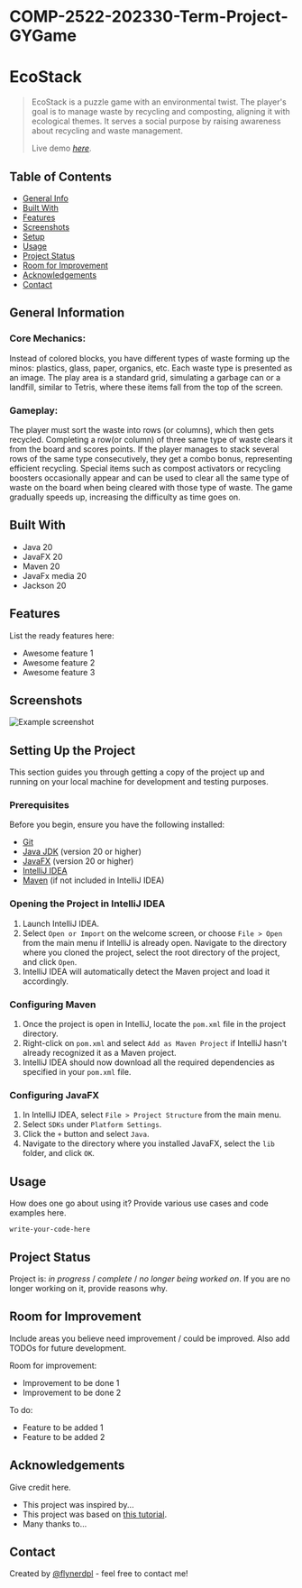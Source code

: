 # COMP-2522-202330-Term-Project-GYGame

# EcoStack
> EcoStack is a puzzle game with an environmental twist. The player's goal is to manage waste by recycling and composting,
aligning it with ecological themes. It serves a social purpose by raising awareness about recycling and waste management.
> 
> Live demo [_here_](https://www.example.com).

## Table of Contents
* [General Info](#general-information)
* [Built With](#built-with)
* [Features](#features)
* [Screenshots](#screenshots)
* [Setup](#setup)
* [Usage](#usage)
* [Project Status](#project-status)
* [Room for Improvement](#room-for-improvement)
* [Acknowledgements](#acknowledgements)
* [Contact](#contact)


## General Information

### Core Mechanics:
Instead of colored blocks, you have different types of waste forming up the minos: plastics, glass, paper, organics, etc. 
Each waste type is presented as an image. The play area is a standard grid, simulating a garbage can or a landfill, 
similar to Tetris, where these items fall from the top of the screen.

### Gameplay:
The player must sort the waste into rows (or columns), which then gets recycled. Completing a row(or column) of three 
same type of waste clears it from the board and scores points.
If the player manages to stack several rows of the same type consecutively, they get a combo bonus, 
representing efficient recycling. Special items such as compost activators or recycling boosters occasionally appear 
and can be used to clear all the same type of waste on the board 
when being cleared with those type of waste.
The game gradually speeds up, increasing the difficulty as time goes on.


## Built With
- Java 20
- JavaFX 20
- Maven 20
- JavaFx media 20
- Jackson 20


## Features
List the ready features here:
- Awesome feature 1
- Awesome feature 2
- Awesome feature 3


## Screenshots
![Example screenshot](./img/screenshot.png)
<!-- If you have screenshots you'd like to share, include them here. -->


## Setting Up the Project

This section guides you through getting a copy of the project up and running on your local machine for development and testing purposes.

### Prerequisites

Before you begin, ensure you have the following installed:
- [Git](https://git-scm.com/downloads)
- [Java JDK](https://adoptopenjdk.net/) (version 20 or higher)
- [JavaFX](https://openjfx.io/openjfx-docs/) (version 20 or higher)
- [IntelliJ IDEA](https://www.jetbrains.com/idea/download/)
- [Maven](https://maven.apache.org/download.cgi) (if not included in IntelliJ IDEA)

### Opening the Project in IntelliJ IDEA
1. Launch IntelliJ IDEA.
2. Select ```Open or Import``` on the welcome screen, or choose ```File > Open``` from the main menu if IntelliJ is already open.
Navigate to the directory where you cloned the project, select the root directory of the project, and click ```Open```.
3. IntelliJ IDEA will automatically detect the Maven project and load it accordingly.

### Configuring Maven
1. Once the project is open in IntelliJ, locate the ```pom.xml``` file in the project directory.
2. Right-click on ```pom.xml``` and select ```Add as Maven Project``` if IntelliJ hasn't already recognized it as a Maven project.
3. IntelliJ IDEA should now download all the required dependencies as specified in your ```pom.xml``` file.

### Configuring JavaFX
1. In IntelliJ IDEA, select ```File > Project Structure``` from the main menu.
2. Select ```SDKs``` under ```Platform Settings```.
3. Click the ```+``` button and select ```Java```.
4. Navigate to the directory where you installed JavaFX, select the ```lib``` folder, and click ```OK```.


## Usage
How does one go about using it?
Provide various use cases and code examples here.

`write-your-code-here`


## Project Status
Project is: _in progress_ / _complete_ / _no longer being worked on_. If you are no longer working on it, provide reasons why.


## Room for Improvement
Include areas you believe need improvement / could be improved. Also add TODOs for future development.

Room for improvement:
- Improvement to be done 1
- Improvement to be done 2

To do:
- Feature to be added 1
- Feature to be added 2


## Acknowledgements
Give credit here.
- This project was inspired by...
- This project was based on [this tutorial](https://www.example.com).
- Many thanks to...


## Contact
Created by [@flynerdpl](https://www.flynerd.pl/) - feel free to contact me!